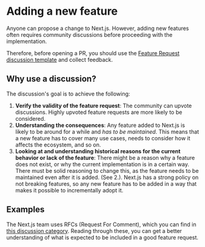 # Adding a new feature

Anyone can propose a change to Next.js. However, adding new features often requires community discussions before proceeding with the implementation.

Therefore, before opening a PR, you should use the [Feature Request discussion template](https://github.com/vercel/next.js/discussions/new?category=ideas) and collect feedback.

## Why use a discussion?

The discussion's goal is to achieve the following:

1. **Verify the validity of the feature request**: The community can upvote discussions. Highly upvoted feature requests are more likely to be considered.
2. **Understanding the consequences**: Any feature added to Next.js is likely to be around for a while and _has to be maintained_. This means that a new feature has to cover many use cases, needs to consider how it affects the ecosystem, and so on.
3. **Looking at and understanding historical reasons for the current behavior or lack of the feature**: There might be a reason why a feature does not exist, or why the current implementation is in a certain way. There must be solid reasoning to change this, as the feature needs to be maintained even after it is added. (See 2.). Next.js has a strong policy on not breaking features, so any new feature has to be added in a way that makes it possible to incrementally adopt it.

## Examples

The Next.js team uses RFCs (Request For Comment), which you can find in [this discussion category](https://github.com/vercel/next.js/discussions/categories/rfc). Reading through these, you can get a better understanding of what is expected to be included in a good feature request.
